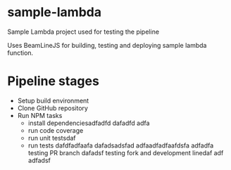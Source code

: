 # sample-lambda
Sample Lambda project used for testing the pipeline

Uses BeamLineJS for building, testing and deploying sample lambda function.

# Pipeline stages
* Setup build environment
* Clone GitHub repository
* Run NPM tasks
  * install dependenciesadfadfd
  dafadfd
  adfa
  * run code coverage
  * run unit testsdaf
  * run tests
dafdfadfaafa
dafadsadsfad
adfaadfadfaafdsfa
adfadfa
testing PR branch
dafadsf
testing fork and development linedaf
adf
adfadsf
